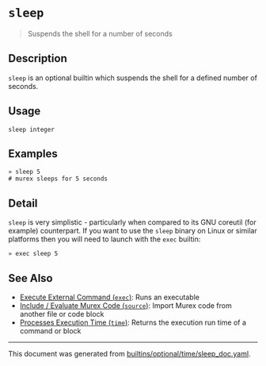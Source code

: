 # `sleep`

> Suspends the shell for a number of seconds

## Description

`sleep` is an optional builtin which suspends the shell for a defined number
of seconds.

## Usage

```
sleep integer
```

## Examples

```
» sleep 5
# murex sleeps for 5 seconds
```

## Detail

`sleep` is very simplistic - particularly when compared to its GNU coreutil
(for example) counterpart. If you want to use the `sleep` binary on Linux
or similar platforms then you will need to launch with the `exec` builtin:

```
» exec sleep 5
```

## See Also

* [Execute External Command (`exec`)](../commands/exec.md):
  Runs an executable
* [Include / Evaluate Murex Code (`source`)](../commands/source.md):
  Import Murex code from another file or code block
* [Processes Execution Time (`time`)](../commands/time.md):
  Returns the execution run time of a command or block

<hr/>

This document was generated from [builtins/optional/time/sleep_doc.yaml](https://github.com/lmorg/murex/blob/master/builtins/optional/time/sleep_doc.yaml).